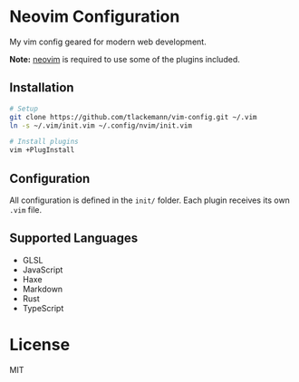 # Neovim Configuration

My vim config geared for modern web development.

**Note:** [neovim](https://neovim.io/) is required to use some of the plugins included.

## Installation

```bash
# Setup
git clone https://github.com/tlackemann/vim-config.git ~/.vim
ln -s ~/.vim/init.vim ~/.config/nvim/init.vim

# Install plugins
vim +PlugInstall
```

## Configuration

All configuration is defined in the `init/` folder. Each plugin receives its own `.vim` file.

## Supported Languages

 - GLSL
 - JavaScript
 - Haxe
 - Markdown
 - Rust
 - TypeScript

# License

MIT
